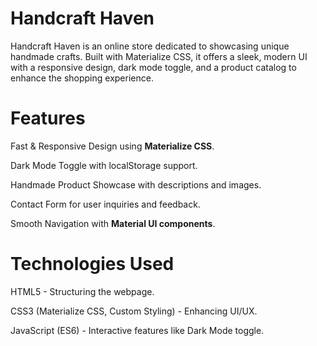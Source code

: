 # Handcraft Haven

Handcraft Haven is an online store dedicated to showcasing unique handmade crafts. Built with Materialize CSS, it offers a sleek, modern UI with a responsive design, dark mode toggle, and a product catalog to enhance the shopping experience.

# Features

Fast & Responsive Design using **Materialize CSS**.

Dark Mode Toggle with localStorage support.

Handmade Product Showcase with descriptions and images.

Contact Form for user inquiries and feedback.

Smooth Navigation with **Material UI components**.

# Technologies Used

HTML5 - Structuring the webpage.

CSS3 (Materialize CSS, Custom Styling) - Enhancing UI/UX.

JavaScript (ES6) - Interactive features like Dark Mode toggle.